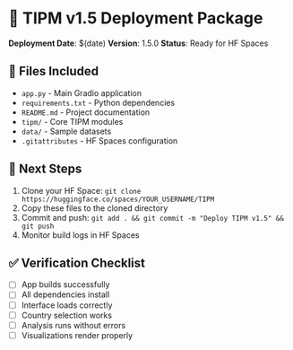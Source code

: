 # 🚀 TIPM v1.5 Deployment Package

**Deployment Date**: $(date)
**Version**: 1.5.0
**Status**: Ready for HF Spaces

## 📁 Files Included
- `app.py` - Main Gradio application
- `requirements.txt` - Python dependencies
- `README.md` - Project documentation
- `tipm/` - Core TIPM modules
- `data/` - Sample datasets
- `.gitattributes` - HF Spaces configuration

## 🚀 Next Steps
1. Clone your HF Space: `git clone https://huggingface.co/spaces/YOUR_USERNAME/TIPM`
2. Copy these files to the cloned directory
3. Commit and push: `git add . && git commit -m "Deploy TIPM v1.5" && git push`
4. Monitor build logs in HF Spaces

## ✅ Verification Checklist
- [ ] App builds successfully
- [ ] All dependencies install
- [ ] Interface loads correctly
- [ ] Country selection works
- [ ] Analysis runs without errors
- [ ] Visualizations render properly
